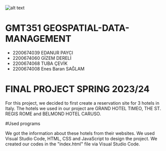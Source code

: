 ![alt text](https://www.freelogovectors.net/wp-content/uploads/2020/07/hacettepe-universitesi-logo-768x178.png)

# GMT351 GEOSPATIAL-DATA-MANAGEMENT

* 2200674039 EDANUR PAYCI
* 2200674060 GİZEM DERELİ
* 2200674068 TUBA ÇEVİK
* 2200674008 Enes Baran SAĞLAM

# FINAL PROJECT SPRING 2023/24

For this project, we decided to first create a reservation site for 3 hotels in Italy. The hotels we used in our project are GRAND HOTEL TIMEO, THE ST. REGIS ROME and BELMOND HOTEL CARUSO.

#Used programs

We got the information about these hotels from their websites. We used Visual Studio Code, HTML, CSS and JavaScript to design the project. We created our codes in the "index.html" file via Visual Studio Code.


